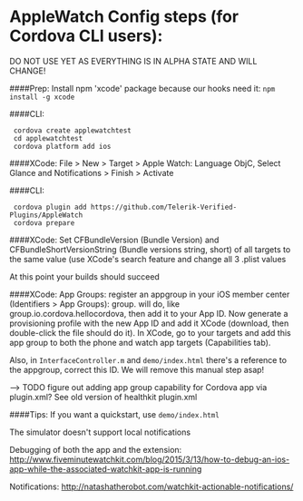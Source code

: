 AppleWatch Config steps (for Cordova CLI users):
================================================

DO NOT USE YET AS EVERYTHING IS IN ALPHA STATE AND WILL CHANGE!


####Prep:
  Install npm 'xcode' package because our hooks need it: `npm install -g xcode`

####CLI:
```
 cordova create applewatchtest
 cd applewatchtest
 cordova platform add ios
```

####XCode:
 File > New > Target > Apple Watch: Language ObjC, Select Glance and Notifications > Finish > Activate

####CLI:
```
 cordova plugin add https://github.com/Telerik-Verified-Plugins/AppleWatch
 cordova prepare
```

####XCode:
 Set CFBundleVersion (Bundle Version) and CFBundleShortVersionString (Bundle versions string, short) of all targets to the same value (use XCode's search feature and change all 3 .plist values


At this point your builds should succeed



####XCode:
 App Groups: register an appgroup in your iOS member center (Identifiers > App Groups): group.<packagename> will do, like group.io.cordova.hellocordova, then add it to your App ID. Now generate a provisioning profile with the new App ID and add it XCode (download, then double-click the file should do it). In XCode, go to your targets and add this app group to both the phone and watch app targets (Capabilities tab).

 Also, in `InterfaceController.m` and `demo/index.html` there's a reference to the appgroup, correct this ID. We will remove this manual step asap!

  --> TODO figure out adding app group capability for Cordova app via plugin.xml? See old version of healthkit plugin.xml



####Tips:
 If you want a quickstart, use `demo/index.html`

 The simulator doesn't support local notifications

 Debugging of both the app and the extension: http://www.fiveminutewatchkit.com/blog/2015/3/13/how-to-debug-an-ios-app-while-the-associated-watchkit-app-is-running

 Notifications: http://natashatherobot.com/watchkit-actionable-notifications/